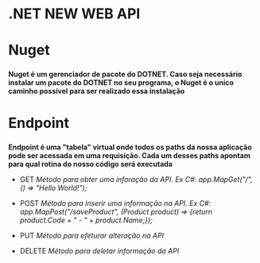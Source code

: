 # .NET NEW WEB API<h1>

# Nuget <h3>
**Nuget é um gerenciador de pacote do DOTNET. Caso seja necessário instalar um pacote do DOTNET no seu programa, o Nuget é o unico caminho possível para ser realizado essa instalação**

# Endpoint <h3>
**Endpoint é uma "tabela" virtual onde todos os paths da nossa aplicação pode ser acessada em uma requisição. Cada um desses paths apontam para qual rotina do nosso código será executada**

* GET
*Método para obter uma inforação da API. Ex C#: app.MapGet("/", () => "Hello World!");*

* POST
*Método para inserir uma informação na API. Ex C#: app.MapPost("/saveProduct", (Product product) => {return product.Code + " - " + product.Name;});*

* PUT 
*Método para efeturar alteração na API*

* DELETE
*Método para deletar informação da API*